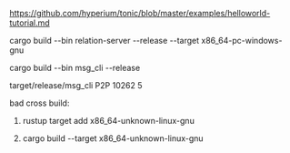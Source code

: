 https://github.com/hyperium/tonic/blob/master/examples/helloworld-tutorial.md

cargo build --bin relation-server --release  --target x86_64-pc-windows-gnu

cargo build --bin msg_cli --release

target/release/msg_cli P2P 10262 5






bad cross build:
1. rustup target add x86_64-unknown-linux-gnu

2. cargo build --target x86_64-unknown-linux-gnu
